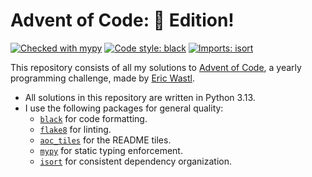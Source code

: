 # Advent of Code: 🐍 Edition!

[![Checked with mypy](https://www.mypy-lang.org/static/mypy_badge.svg)](https://mypy-lang.org/)
[![Code style: black](https://img.shields.io/badge/code%20style-black-blue.svg)](https://github.com/psf/black)
[![Imports: isort](https://img.shields.io/badge/%20imports-isort-%231674b1?style=flat)](https://pycqa.github.io/isort/)

This repository consists of all my solutions to [Advent of Code](https://adventofcode.com), a yearly programming challenge, made by [Eric Wastl](https://was.tl).

- All solutions in this repository are written in Python 3.13.
- I use the following packages for general quality:
  - [`black`](https://github.com/psf/black) for code formatting. 
  - [`flake8`](https://github.com/PyCQA/flake8) for linting.
  - [`aoc_tiles`](https://github.com/LiquidFun/aoc_tiles) for the README tiles.
  - [`mypy`](https://github.com/python/mypy) for static typing enforcement.
  - [`isort`](https://github.com/pycqa/isort) for consistent dependency organization.

<!-- AOC TILES BEGIN -->
<!-- AOC TILES END -->
